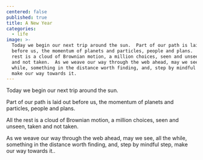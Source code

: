 ```yaml
---
centered: false
published: true
title: A New Year
categories:
  - life
image: >-
  Today we begin our next trip around the sun.  Part of our path is laid out
  before us, the momentum of planets and particles, people and plans.  All the
  rest is a cloud of Brownian motion, a million choices, seen and unseen,  taken
  and not taken.  As we weave our way through the web ahead, may we see, all the
  while, something in the distance worth finding, and, step by mindful step,
  make our way towards it.
---
```

Today we begin
our next trip
around the sun.

Part of our path
is laid out before us,
the momentum
of planets and particles,
people and plans.

All the rest is a cloud
of Brownian motion,
a million choices,
seen and unseen, 
taken and not taken.

As we weave our way
through the web ahead,
may we see, all the while,
something in the distance
worth finding,
and, step by mindful step,
make our way towards it..
